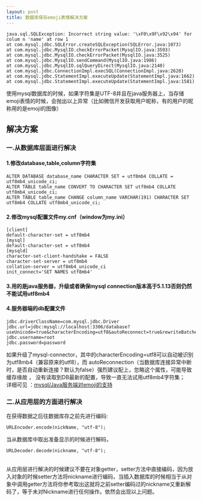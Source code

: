 ```yaml
---
layout: post
title: 数据库保存emoji表情解决方案
---
```


    java.sql.SQLException: Incorrect string value: '\xF0\x9F\x92\x94' for colum n 'name' at row 1 
    at com.mysql.jdbc.SQLError.createSQLException(SQLError.java:1073) 
    at com.mysql.jdbc.MysqlIO.checkErrorPacket(MysqlIO.java:3593) 
    at com.mysql.jdbc.MysqlIO.checkErrorPacket(MysqlIO.java:3525) 
    at com.mysql.jdbc.MysqlIO.sendCommand(MysqlIO.java:1986) 
    at com.mysql.jdbc.MysqlIO.sqlQueryDirect(MysqlIO.java:2140) 
    at com.mysql.jdbc.ConnectionImpl.execSQL(ConnectionImpl.java:2620) 
    at com.mysql.jdbc.StatementImpl.executeUpdate(StatementImpl.java:1662) 
    at com.mysql.jdbc.StatementImpl.executeUpdate(StatementImpl.java:1581)


使用mysql数据库的时候，如果字符集是UTF-8并且在java服务器上，当存储emoji表情的时候，会抛出以上异常（比如微信开发获取用户昵称，有的用户的昵称用的是emoji的图像）

## 解决方案

### 一.从数据库层面进行解决

#### 1.修改database,table,column字符集

    ALTER DATABASE database_name CHARACTER SET = utf8mb4 COLLATE = utf8mb4_unicode_ci;
    ALTER TABLE table_name CONVERT TO CHARACTER SET utf8mb4 COLLATE utf8mb4_unicode_ci;
    ALTER TABLE table_name CHANGE column_name VARCHAR(191) CHARACTER SET utf8mb4 COLLATE utf8mb4_unicode_ci;

#### 2.修改mysql配置文件my.cnf（window为my.ini）

    [client]
    default-character-set = utf8mb4
    [mysql]
    default-character-set = utf8mb4
    [mysqld]
    character-set-client-handshake = FALSE
    character-set-server = utf8mb4
    collation-server = utf8mb4_unicode_ci
    init_connect='SET NAMES utf8mb4'

#### 3.用的是java服务器，升级或者确保mysql connection版本高于5.1.13否则仍然不能试用utf8mb4

#### 4.服务器端的db配置文件

    jdbc.driverClassName=com.mysql.jdbc.Driver
    jdbc.url=jdbc:mysql://localhost:3306/database?useUnicode=true&characterEncoding=utf8&autoReconnect=true&rewriteBatchedStatements=TRUE
    jdbc.username=root
    jdbc.password=password

如果升级了mysql-connector，其中的characterEncoding=utf8可以自动被识别为utf8mb4（兼容原来的utf8），而
autoReconnection（当数据库连接异常中断时，是否自动重新连接？默认为false）强烈建议配上，忽略这个属性，可能导致缓存缘故 ，
没有读取到DB最新的配置，导致一直无法试用utf8mb4字符集；	
详细可见 ：[mysql/Java服务端对emoji的支持][1]


### 二.从应用层的方面进行解决

在获得数据之后往数据库存之前先进行编码: 

    URLEncoder.encode(nickName, "utf-8");

当从数据库中取出准备显示的时候进行解码， 

    URLDecoder.decode(nickname, "utf-8");
     　
从应用层进行解决的时候建议不要在对象getter，setter方法中直接编码，因为放入对象的时候setter方法将nickname进行编码，当插入数据库的时候相当于从对象中调用getter方法将你参考取出这就将之前setter编码过的nickname又重新解码了，等于未对Nickname进行任何操作。依然会出现以上问题。






  [1]: http://segmentfault.com/a/1190000000616820
  